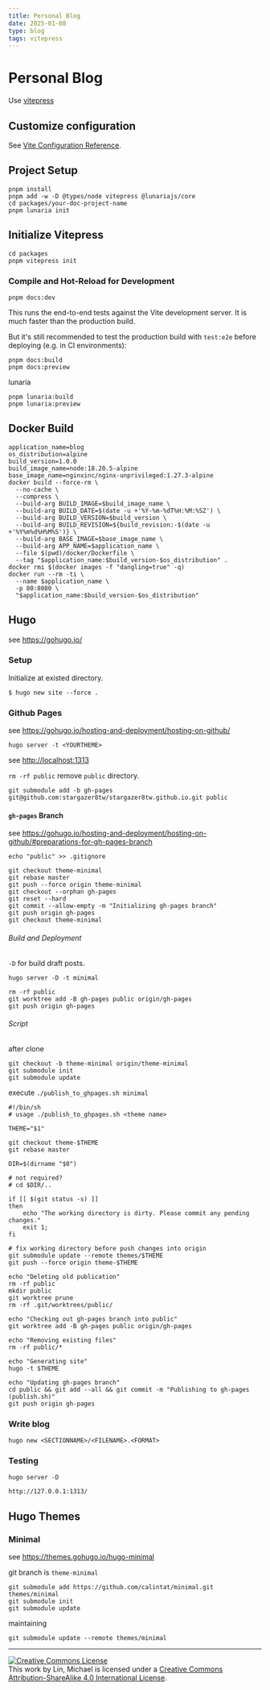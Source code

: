 ```yaml
---
title: Personal Blog
date: 2025-01-08
type: blog
tags: vitepress
---
```


# Personal Blog

Use [vitepress](https://vitepress.dev/)

## Customize configuration

See [Vite Configuration Reference](https://vitejs.dev/config/).

## Project Setup

```shell
pnpm install
pnpm add -w -D @types/node vitepress @lunariajs/core
cd packages/your-doc-project-name
pnpm lunaria init
```

## Initialize Vitepress

```shell
cd packages
pnpm vitepress init
```

### Compile and Hot-Reload for Development

```shell
pnpm docs:dev
```

This runs the end-to-end tests against the Vite development server.
It is much faster than the production build.

But it's still recommended to test the production build with `test:e2e` before deploying (e.g. in CI environments):

```shell
pnpm docs:build
pnpm docs:preview
```

lunaria

```shell
pnpm lunaria:build
pnpm lunaria:preview
```

## Docker Build

```shell
application_name=blog
os_distribution=alpine
build_version=1.0.0
build_image_name=node:18.20.5-alpine
base_image_name=nginxinc/nginx-unprivileged:1.27.3-alpine
docker build --force-rm \
  --no-cache \
  --compress \
  --build-arg BUILD_IMAGE=$build_image_name \
  --build-arg BUILD_DATE=$(date -u +'%Y-%m-%dT%H:%M:%SZ') \
  --build-arg BUILD_VERSION=$build_version \
  --build-arg BUILD_REVISION=${build_revision:-$(date -u +'%Y%m%d%H%M%S')} \
  --build-arg BASE_IMAGE=$base_image_name \
  --build-arg APP_NAME=$application_name \
  --file $(pwd)/docker/Dockerfile \
  --tag "$application_name:$build_version-$os_distribution" .
docker rmi $(docker images -f "dangling=true" -q)
docker run --rm -ti \
  --name $application_name \
  -p 80:8080 \
  "$application_name:$build_version-$os_distribution"
```

## Hugo

see <https://gohugo.io/>

### Setup

Initialize at existed directory.

```shell
$ hugo new site --force .
```

### Github Pages

see <https://gohugo.io/hosting-and-deployment/hosting-on-github/>

```shell
hugo server -t <YOURTHEME>
```

see <http://localhost:1313>

`rm -rf public` remove `public` directory.

```shell
git submodule add -b gh-pages git@github.com:stargazer8tw/stargazer8tw.github.io.git public
```

#### `gh-pages` Branch

see <https://gohugo.io/hosting-and-deployment/hosting-on-github/#preparations-for-gh-pages-branch>

```shell
echo "public" >> .gitignore
```

```shell
git checkout theme-minimal
git rebase master
git push --force origin theme-minimal
git checkout --orphan gh-pages
git reset --hard
git commit --allow-empty -m "Initializing gh-pages branch"
git push origin gh-pages
git checkout theme-minimal
```

###### Build and Deployment

`-D` for build draft posts.

`hugo server -D -t minimal`

```shell
rm -rf public
git worktree add -B gh-pages public origin/gh-pages
git push origin gh-pages
```

###### Script

after clone

```shell
git checkout -b theme-minimal origin/theme-minimal
git submodule init
git submodule update
```
 execute `./publish_to_ghpages.sh minimal`

```shell
#!/bin/sh
# usage ./publish_to_ghpages.sh <theme name>

THEME="$1"

git checkout theme-$THEME
git rebase master

DIR=$(dirname "$0")

# not required?
# cd $DIR/..

if [[ $(git status -s) ]]
then
    echo "The working directory is dirty. Please commit any pending changes."
    exit 1;
fi

# fix working directory before push changes into origin
git submodule update --remote themes/$THEME
git push --force origin theme-$THEME

echo "Deleting old publication"
rm -rf public
mkdir public
git worktree prune
rm -rf .git/worktrees/public/

echo "Checking out gh-pages branch into public"
git worktree add -B gh-pages public origin/gh-pages

echo "Removing existing files"
rm -rf public/*

echo "Generating site"
hugo -t $THEME

echo "Updating gh-pages branch"
cd public && git add --all && git commit -m "Publishing to gh-pages (publish.sh)"
git push origin gh-pages
```

### Write blog

```shell
hugo new <SECTIONNAME>/<FILENAME>.<FORMAT>
```

### Testing

`hugo server -D`

`http://127.0.0.1:1313/`

## Hugo Themes

### Minimal

see <https://themes.gohugo.io/hugo-minimal>

git branch is `theme-minimal`

```shell
git submodule add https://github.com/calintat/minimal.git themes/minimal
git submodule init
git submodule update
```

maintaining

```shell
git submodule update --remote themes/minimal
```

---

<a rel="license" href="http://creativecommons.org/licenses/by-sa/4.0/"><img alt="Creative Commons License" style="border-width:0" src="https://i.creativecommons.org/l/by-sa/4.0/88x31.png" /></a><br />This work by <span xmlns:cc="http://creativecommons.org/ns#" property="cc:attributionName">Lin, Michael</span> is licensed under a <a rel="license" href="http://creativecommons.org/licenses/by-sa/4.0/">Creative Commons Attribution-ShareAlike 4.0 International License</a>.
